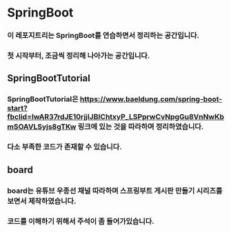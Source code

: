 # SpringBoot
### 이 레포지트리는 SpringBoot를 연습하면서 정리하는 공간입니다.
### 첫 시작부터, 조금씩 정리해 나아가는 공간입니다.

## SpringBootTutorial
### SpringBootTutorial은 https://www.baeldung.com/spring-boot-start?fbclid=IwAR37rdJE10rjjIJBIChtxyP_LSPprwCvNpgGu8VnNwKbmSOAVLSyjs8gTKw 링크에 있는 것을 따라하며 정리하였습니다.
### 다소 부족한 코드가 존재할 수 있습니다.

## board
### board는 유튜브 우종선 채널 따라하며 스프링부트 게시판 만들기 시리즈를 보면서 제작하였습니다.
### 코드를 이해하기 위해서 주석이 좀 들어가있습니다.
